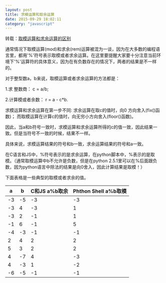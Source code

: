 ```yaml
---
layout: post
title: 求模运算和取余运算
date: 2015-09-29 18:02:11
category: "javascript"
---
```


转载：[取模运算和求余运算的区别](http://m.blog.csdn.net/blog/huasion/6855900)

通常情况下取模运算(mod)和求余(rem)运算被混为一谈，因为在大多数的编程语言里，都用'%'符号表示取模或者求余运算。在这里要提醒大家要十分注意当前环境下'%'运算符的具体意义，因为在有负数存在的情况下，两者的结果是不一样的。


对于整型数a，b来说，取模运算或者求余运算的方法都是：

1.求 整数商： c = a/b;

2.计算模或者余数： r = a - c*b.


求模运算和求余运算在第一步不同: 求余运算在取c的值时，向0 方向舍入(fix()函数)； 而取模运算在计算c的值时，向无穷小方向舍入(floor()函数)。

因此，当a和b符号一致时，求模运算和求余运算所得的c的值一致，因此结果一致。但是当符号不一致的时候，结果不一样。

具体来说，求模运算结果的符号和b一致，求余运算结果的符号和a一致。


在C语言和JS中，%符号表示的是求余运算，在python脚本中，%表示的是取模。（通常取模运算中b不允许是负数，但是在python 2.5.1里可以在%后面跟负数，因为python语言中除法的结果是向0舍入，因此计算结果是取模！）

下面表格是一些典型的取模或者求余的值。

a |b |C和JS a%b取余| Phthon Shell a%b取模
--|--|-------------|---------------------
-3|-5|-3           |-3  
-3|4 |-3           |1
-3|2 |-1           |1
-1|6 |-1           |5
-4|-3|-1           |-1
2 |4 |2            |2
5 |3 |2            |2
4 |-7|4            |-3
4 |-3|1            |-2
-6|-5|-1           |-1